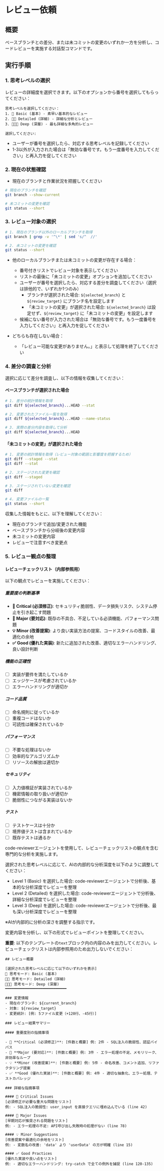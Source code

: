 # レビュー依頼

## 概要

ベースブランチとの差分、または未コミットの変更のいずれか一方を分析し、コードレビューを実施する対話型コマンドです。

## 実行手順

### 1. 思考レベルの選択

レビューの詳細度を選択できます。以下のオプションから番号を選択してもらってください：

```text
思考レベルを選択してください：
1. 🧠 Basic (基本) - 素早い基本的なレビュー
2. 🧠🧠 Detailed (詳細) - 詳細な分析とレビュー
3. 🧠🧠🧠 Deep (深層) - 最も詳細な多角的レビュー

選択してください:
```

- ユーザーが番号を選択したら、対応する思考レベルを記録してください
- 1-3以外が入力された場合は「無効な番号です。もう一度番号を入力してください」と再入力を促してください

### 2. 現在の状態確認

- 現在のブランチと作業状況を把握してください

```bash
# 現在のブランチを確認
git branch --show-current

# 未コミットの変更を確認
git status --short
```

### 3. レビュー対象の選択

```bash
# 1. 現在のブランチ以外のローカルブランチを取得
git branch | grep -v '^\*' | sed 's/^  //'

# 2. 未コミットの変更を確認
git status --short
```

- 他のローカルブランチまたは未コミットの変更が存在する場合：
  - 番号付きリストでレビュー対象を表示してください
  - リストの最後に「未コミットの変更」オプションを追加してください
  - ユーザーが番号を選択したら、対応する差分を調査してください（選択は排他的で、いずれか1つのみ）
    - ブランチが選択された場合: `${selected_branch}` と `${review_target}` にブランチ名を設定します
    - 「未コミットの変更」が選択された場合: `${selected_branch}` は設定せず、`${review_target}` に「未コミットの変更」を設定します
  - 候補にない番号が入力された場合は「無効な番号です。もう一度番号を入力してください」と再入力を促してください

- どちらも存在しない場合：
  - 「レビュー可能な変更がありません。」と表示して処理を終了してください

### 4. 差分の調査と分析

選択に応じて差分を調査し、以下の情報を収集してください：

#### ベースブランチが選択された場合

```bash
# 1. 差分の統計情報を取得
git diff ${selected_branch}...HEAD --stat

# 2. 変更されたファイル一覧を取得
git diff ${selected_branch}...HEAD --name-status

# 3. 実際の差分内容を取得して分析
git diff ${selected_branch}...HEAD
```

#### 「未コミットの変更」が選択された場合

```bash
# 1. 変更の統計情報を取得（レビュー対象の範囲と影響度を把握するため）
git diff --staged --stat
git diff --stat

# 2. ステージされた変更を確認
git diff --staged

# 3. ステージされていない変更を確認
git diff

# 4. 変更ファイルの一覧
git status --short
```

収集した情報をもとに、以下を理解してください：

- 現在のブランチで追加/変更された機能
- ベースブランチから分岐後の変更内容
- 未コミットの変更内容
- レビューで注意すべき変更点

### 5. レビュー観点の整理

#### レビューチェックリスト（内部参照用）

以下の観点でレビューを実施してください：

##### 重要度の判断基準

- **🔴 Critical (必須修正)**: セキュリティ脆弱性、データ損失リスク、システム停止を引き起こす問題
- **🔶 Major (要対応)**: 既存の不具合、不足している必須機能、パフォーマンス問題
- **💡 Minor (改善提案)**: より良い実装方法の提案、コードスタイルの改善、最適化の余地
- **✅ Good (優れた実装)**: 新たに追加された改善、適切なエラーハンドリング、良い設計判断

##### 機能の正確性

- [ ] 実装が要件を満たしているか
- [ ] エッジケースが考慮されているか
- [ ] エラーハンドリングが適切か

##### コード品質

- [ ] 命名規則に従っているか
- [ ] 重複コードはないか
- [ ] 可読性は確保されているか

##### パフォーマンス

- [ ] 不要な処理はないか
- [ ] 効率的なアルゴリズムか
- [ ] リソースの解放は適切か

##### セキュリティ

- [ ] 入力値検証が実装されているか
- [ ] 機密情報の取り扱いが適切か
- [ ] 脆弱性につながる実装はないか

##### テスト

- [ ] テストケースは十分か
- [ ] 境界値テストは含まれているか
- [ ] 既存テストは通るか

code-reviewerエージェントを使用して、レビューチェックリストの観点を含む専門的な分析を実施します。

選択された思考レベルに応じて、AIの内部的な分析深度を以下のように調整してください：

- Level 1 (Basic) を選択した場合: code-reviewerエージェントで分析後、基本的な分析深度でレビューを整理
- Level 2 (Detailed) を選択した場合: code-reviewerエージェントで分析後、詳細な分析深度でレビューを整理
- Level 3 (Deep) を選択した場合: code-reviewerエージェントで分析後、最も深い分析深度でレビューを整理

※AIが内部的に分析の深さを調整する指示です。

変更内容を分析し、以下の形式でレビューポイントを整理してください。

**重要**: 以下のテンプレートの```text```ブロック内の内容のみを出力してください。レビューチェックリストは内部参照用のため出力しないでください：

```text
## レビュー概要

[選択された思考レベルに応じて以下のいずれかを表示]
🧠 思考モード: Basic (基本)
🧠🧠 思考モード: Detailed (詳細)
🧠🧠🧠 思考モード: Deep (深層)
━━━━━━━━━━━━━━━━━━━━━━━━━━━━

### 変更情報
- 現在のブランチ: ${current_branch}
- 対象: ${review_target}
- 変更統計: [例: 5ファイル変更（+120行、-45行）]

### レビュー結果サマリー

#### 重要度別の指摘事項

- 🔴 **Critical (必須修正)**: [件数と概要] 例: 2件 - SQL注入の脆弱性、認証バイパス
- 🔶 **Major (要対応)**: [件数と概要] 例: 3件 - エラー処理の不足、メモリリーク、非効率なループ
- 💡 **Minor (改善提案)**: [件数と概要] 例: 5件 - 命名改善、コメント追加、リファクタリング提案
- ✅ **Good (優れた実装)**: [件数と概要] 例: 4件 - 適切な抽象化、エラー処理、テストカバレッジ

### 詳細な指摘事項

#### 🔴 Critical Issues
[必須修正が必要な重大な問題をリスト]
例: - SQL注入の脆弱性: user_input を直接クエリに埋め込んでいる (line 42)

#### 🔶 Major Issues
[早期対応が推奨される問題をリスト]
例: - エラー処理の不足: API呼び出し失敗時の処理がない (line 78)

#### 💡 Minor Suggestions
[改善提案や最適化の余地をリスト]
例: - 変数名の改善: 'data' より 'userData' の方が明確 (line 15)

#### ✅ Good Practices
[優れた実装や良い点をリスト]
例: - 適切なエラーハンドリング: try-catch で全ての例外を捕捉 (line 120-135)
```
